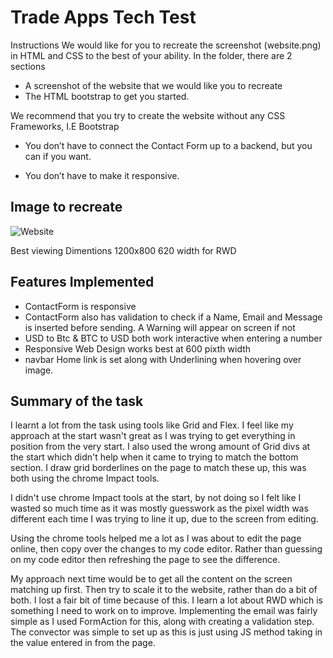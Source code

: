 # Trade Apps Tech Test
Instructions
We would like for you to recreate the screenshot (website.png) in HTML and CSS to the best of your ability.
In the folder, there are 2 sections

- A screenshot of the website that we would like you to recreate
- The HTML bootstrap to get you started.


We recommend that you try to create the website without any CSS Frameworks, I.E Bootstrap 

- You don’t have to connect the Contact Form up to a backend, but you can if you want.

- You don’t have to make it responsive.



## Image to recreate
![Website](https://user-images.githubusercontent.com/57540755/105889373-ff581e00-6005-11eb-8b75-a43842653cd1.png)

Best viewing Dimentions 
1200x800
620 width for RWD

## Features Implemented 
- ContactForm is responsive 
- ContactForm also has validation to check if a Name, Email and Message is inserted before sending. A Warning will appear on screen if not
- USD to Btc & BTC to USD both work interactive when entering a number
- Responsive Web Design works best at 600 pixth width
- navbar Home link is set along with Underlining when hovering over image. 

## Summary of the task

I learnt a lot from the task using tools like Grid and Flex. I feel like my approach at the start wasn't great as I was trying to get everything in position from the very start. I also used the wrong amount of Grid divs at the start which didn't help when it came to trying to match the bottom section. I draw grid borderlines on the page to match these up, this was both using the chrome Impact tools.

I didn't use chrome Impact tools at the start, by not doing so I felt like I wasted so much time as it was mostly guesswork as the pixel width was different each time I was trying to line it up, due to the screen from editing. 

Using the chrome tools helped me a lot as I was about to edit the page online, then copy over the changes to my code editor.  Rather than guessing on my code editor then refreshing the page to see the difference.

My approach next time would be to get all the content on the screen matching up first. Then try to scale it to the website, rather than do a bit of both. I lost a fair bit of time because of this. 
I learn a lot about RWD which is something I need to work on to improve.
Implementing the email was fairly simple as I used FormAction for this, along with creating a validation step.
The convector was simple to set up as this is just using JS method taking in the value entered in from the page.


